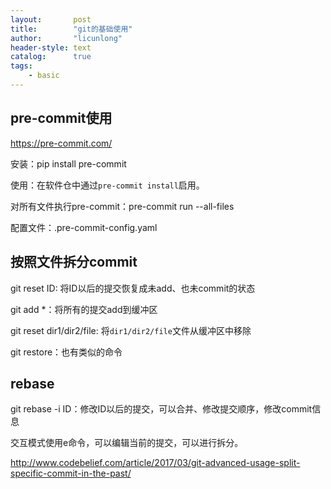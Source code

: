```yaml
---
layout:       post
title:        "git的基础使用"
author:       "licunlong"
header-style: text
catalog:      true
tags:
    - basic
---
```


## pre-commit使用

<https://pre-commit.com/>

安装：pip install pre-commit

使用：在软件仓中通过`pre-commit install`启用。

对所有文件执行pre-commit：pre-commit run --all-files

配置文件：.pre-commit-config.yaml

## 按照文件拆分commit

git reset ID: 将ID以后的提交恢复成未add、也未commit的状态

git add *：将所有的提交add到缓冲区

git reset dir1/dir2/file: 将`dir1/dir2/file`文件从缓冲区中移除

git restore：也有类似的命令

## rebase

git rebase -i ID：修改ID以后的提交，可以合并、修改提交顺序，修改commit信息

交互模式使用e命令，可以编辑当前的提交，可以进行拆分。

<http://www.codebelief.com/article/2017/03/git-advanced-usage-split-specific-commit-in-the-past/>
